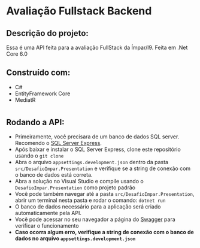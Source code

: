 # Avaliação Fullstack Backend
## Descrição do projeto:

Essa é uma API feita para a avaliação FullStack da Ímpar/I9. Feita em .Net Core 6.0
## Construído com:
- C#
- EntityFramework Core
- MediatR
#
## Rodando a API:
- Primeiramente, você precisara de um banco de dados SQL server. Recomendo o [SQL Server Express](https://www.microsoft.com/en-us/download/details.aspx?id=101064). 
- Após baixar e instalar o SQL Server Express, clone este repositório usando o `git clone`
- Abra o arquivo `appsettings.development.json` dentro da pasta `src/DesafioImpar.Presentation` e verifique se a string de conexão com o banco de dados está correta.
- Abra a solução no Visual Studio e compile usando o `DesafioImpar.Presentation` como projeto padrão
- Você pode também navegar até a pasta `src/DesafioImpar.Presentation`, abrir um terminal nesta pasta e rodar o comando: `dotnet run`
- O banco de dados necessário para a aplicação será criado automaticamente pela API.
- Você pode acessar no seu navegador a página do [Swagger](http://localhost:5001/swagger) para verificar o funcionamento
- __Caso ocorra algum erro, verifique a string de conexão com o banco de dados no arquivo `appsettings.development.json`__
